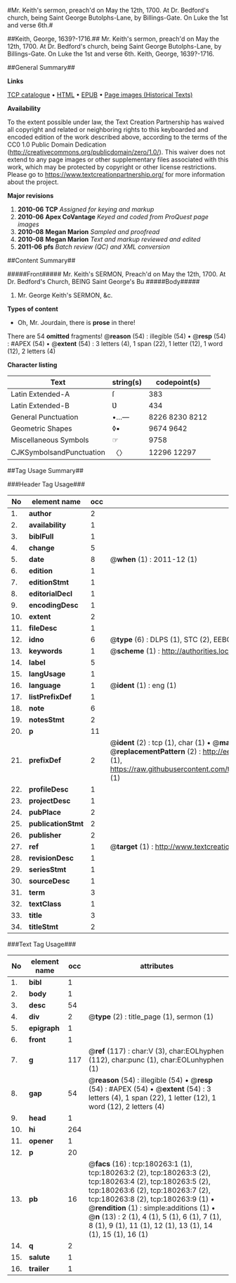 #Mr. Keith's sermon, preach'd on May the 12th, 1700. At Dr. Bedford's church, being Saint George Butolphs-Lane, by Billings-Gate. On Luke the 1st and verse 6th.#

##Keith, George, 1639?-1716.##
Mr. Keith's sermon, preach'd on May the 12th, 1700. At Dr. Bedford's church, being Saint George Butolphs-Lane, by Billings-Gate. On Luke the 1st and verse 6th.
Keith, George, 1639?-1716.

##General Summary##

**Links**

[TCP catalogue](http://www.ota.ox.ac.uk/tcp/)  • 
[HTML](http://tei.it.ox.ac.uk/tcp/Texts-HTML/free/B03/B03937.html)  • 
[EPUB](http://tei.it.ox.ac.uk/tcp/Texts-EPUB/free/B03/B03937.epub) • 
[Page images (Historical Texts)](https://historicaltexts.jisc.ac.uk/eebo-53981670e)

**Availability**

To the extent possible under law, the Text Creation Partnership has waived all copyright and related or neighboring rights to this keyboarded and encoded edition of the work described above, according to the terms of the CC0 1.0 Public Domain Dedication (http://creativecommons.org/publicdomain/zero/1.0/). This waiver does not extend to any page images or other supplementary files associated with this work, which may be protected by copyright or other license restrictions. Please go to https://www.textcreationpartnership.org/ for more information about the project.

**Major revisions**

1. __2010-06__ __TCP__ *Assigned for keying and markup*
1. __2010-06__ __Apex CoVantage__ *Keyed and coded from ProQuest page images*
1. __2010-08__ __Megan Marion__ *Sampled and proofread*
1. __2010-08__ __Megan Marion__ *Text and markup reviewed and edited*
1. __2011-06__ __pfs__ *Batch review (QC) and XML conversion*

##Content Summary##

#####Front#####
Mr. Keith's SERMON, Preach'd on May the 12th, 1700. At Dr. Bedford's Church, BEING Saint George's Bu
#####Body#####

1. Mr. George Keith's SERMON, &c.

**Types of content**

  * Oh, Mr. Jourdain, there is **prose** in there!

There are 54 **omitted** fragments! 
 @__reason__ (54) : illegible (54)  •  @__resp__ (54) : #APEX (54)  •  @__extent__ (54) : 3 letters (4), 1 span (22), 1 letter (12), 1 word (12), 2 letters (4)

**Character listing**


|Text|string(s)|codepoint(s)|
|---|---|---|
|Latin Extended-A|ſ|383|
|Latin Extended-B|Ʋ|434|
|General Punctuation|•…—|8226 8230 8212|
|Geometric Shapes|◊▪|9674 9642|
|Miscellaneous Symbols|☞|9758|
|CJKSymbolsandPunctuation|〈〉|12296 12297|

##Tag Usage Summary##

###Header Tag Usage###

|No|element name|occ|attributes|
|---|---|---|---|
|1.|__author__|2||
|2.|__availability__|1||
|3.|__biblFull__|1||
|4.|__change__|5||
|5.|__date__|8| @__when__ (1) : 2011-12 (1)|
|6.|__edition__|1||
|7.|__editionStmt__|1||
|8.|__editorialDecl__|1||
|9.|__encodingDesc__|1||
|10.|__extent__|2||
|11.|__fileDesc__|1||
|12.|__idno__|6| @__type__ (6) : DLPS (1), STC (2), EEBO-CITATION (1), OCLC (1), VID (1)|
|13.|__keywords__|1| @__scheme__ (1) : http://authorities.loc.gov/ (1)|
|14.|__label__|5||
|15.|__langUsage__|1||
|16.|__language__|1| @__ident__ (1) : eng (1)|
|17.|__listPrefixDef__|1||
|18.|__note__|6||
|19.|__notesStmt__|2||
|20.|__p__|11||
|21.|__prefixDef__|2| @__ident__ (2) : tcp (1), char (1)  •  @__matchPattern__ (2) : ([0-9\-]+):([0-9IVX]+) (1), (.+) (1)  •  @__replacementPattern__ (2) : http://eebo.chadwyck.com/downloadtiff?vid=$1&page=$2 (1), https://raw.githubusercontent.com/textcreationpartnership/Texts/master/tcpchars.xml#$1 (1)|
|22.|__profileDesc__|1||
|23.|__projectDesc__|1||
|24.|__pubPlace__|2||
|25.|__publicationStmt__|2||
|26.|__publisher__|2||
|27.|__ref__|1| @__target__ (1) : http://www.textcreationpartnership.org/docs/. (1)|
|28.|__revisionDesc__|1||
|29.|__seriesStmt__|1||
|30.|__sourceDesc__|1||
|31.|__term__|3||
|32.|__textClass__|1||
|33.|__title__|3||
|34.|__titleStmt__|2||


###Text Tag Usage###

|No|element name|occ|attributes|
|---|---|---|---|
|1.|__bibl__|1||
|2.|__body__|1||
|3.|__desc__|54||
|4.|__div__|2| @__type__ (2) : title_page (1), sermon (1)|
|5.|__epigraph__|1||
|6.|__front__|1||
|7.|__g__|117| @__ref__ (117) : char:V (3), char:EOLhyphen (112), char:punc (1), char:EOLunhyphen (1)|
|8.|__gap__|54| @__reason__ (54) : illegible (54)  •  @__resp__ (54) : #APEX (54)  •  @__extent__ (54) : 3 letters (4), 1 span (22), 1 letter (12), 1 word (12), 2 letters (4)|
|9.|__head__|1||
|10.|__hi__|264||
|11.|__opener__|1||
|12.|__p__|20||
|13.|__pb__|16| @__facs__ (16) : tcp:180263:1 (1), tcp:180263:2 (2), tcp:180263:3 (2), tcp:180263:4 (2), tcp:180263:5 (2), tcp:180263:6 (2), tcp:180263:7 (2), tcp:180263:8 (2), tcp:180263:9 (1)  •  @__rendition__ (1) : simple:additions (1)  •  @__n__ (13) : 2 (1), 4 (1), 5 (1), 6 (1), 7 (1), 8 (1), 9 (1), 11 (1), 12 (1), 13 (1), 14 (1), 15 (1), 16 (1)|
|14.|__q__|2||
|15.|__salute__|1||
|16.|__trailer__|1||
